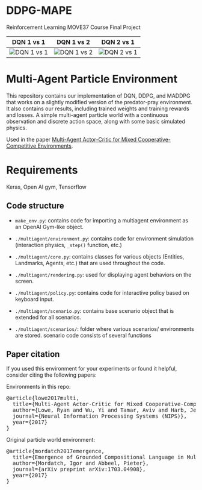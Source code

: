 # DDPG-MAPE

Reinforcement Learning MOVE37 Course Final Project

DQN 1 vs 1 | DQN 1 vs 2 | DQN 2 vs 1
:---------:|:----------:|:-----------:
![](tests/dqn_1vs1/dqn_1vs1.gif "DQN 1 vs 1") | ![](tests/dqn_1vs2/dqn_1vs2.gif "DQN 1 vs 2") | ![](tests/dqn_2vs1/dqn_2vs1.gif "DQN 2 vs 1")


# Multi-Agent Particle Environment
This repository contains our implementation of DQN, DDPG, and MADDPG that works on a slightly modified version of the predator-pray environment. It also contains our results, including trained weights and training rewards and losses.
A simple multi-agent particle world with a continuous observation and discrete action space, along with some basic simulated physics.

Used in the paper [Multi-Agent Actor-Critic for Mixed Cooperative-Competitive Environments](https://arxiv.org/pdf/1706.02275.pdf).

# Requirements
Keras, Open AI gym, Tensorflow 

## Code structure

- `make_env.py`: contains code for importing a multiagent environment as an OpenAI Gym-like object.

- `./multiagent/environment.py`: contains code for environment simulation (interaction physics, `_step()` function, etc.)

- `./multiagent/core.py`: contains classes for various objects (Entities, Landmarks, Agents, etc.) that are used throughout the code.

- `./multiagent/rendering.py`: used for displaying agent behaviors on the screen.

- `./multiagent/policy.py`: contains code for interactive policy based on keyboard input.

- `./multiagent/scenario.py`: contains base scenario object that is extended for all scenarios.

- `./multiagent/scenarios/`: folder where various scenarios/ environments are stored. scenario code consists of several functions

## Paper citation

If you used this environment for your experiments or found it helpful, consider citing the following papers:

Environments in this repo:
<pre>
@article{lowe2017multi,
  title={Multi-Agent Actor-Critic for Mixed Cooperative-Competitive Environments},
  author={Lowe, Ryan and Wu, Yi and Tamar, Aviv and Harb, Jean and Abbeel, Pieter and Mordatch, Igor},
  journal={Neural Information Processing Systems (NIPS)},
  year={2017}
}
</pre>

Original particle world environment:
<pre>
@article{mordatch2017emergence,
  title={Emergence of Grounded Compositional Language in Multi-Agent Populations},
  author={Mordatch, Igor and Abbeel, Pieter},
  journal={arXiv preprint arXiv:1703.04908},
  year={2017}
}
</pre>
